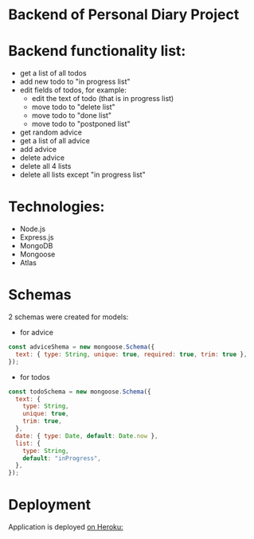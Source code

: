 # Backend of Personal Diary Project

# Backend functionality list:

- get a list of all todos
- add new todo to "in progress list"
- edit fields of todos, for example:
  - edit the text of todo (that is in progress list)
  - move todo to "delete list"
  - move todo to "done list"
  - move todo to "postponed list"
- get random advice
- get a list of all advice
- add advice
- delete advice
- delete all 4 lists
- delete all lists except "in progress list"

# Technologies:

- Node.js
- Express.js
- MongoDB
- Mongoose
- Atlas

# Schemas

2 schemas were created for models:

- for advice

```js
const adviceShema = new mongoose.Schema({
  text: { type: String, unique: true, required: true, trim: true },
});
```

- for todos

```js
const todoSchema = new mongoose.Schema({
  text: {
    type: String,
    unique: true,
    trim: true,
  },
  date: { type: Date, default: Date.now },
  list: {
    type: String,
    default: "inProgress",
  },
});
```

# Deployment

Application is deployed [on Heroku:](https://personal-diary-app-backend.herokuapp.com/)
